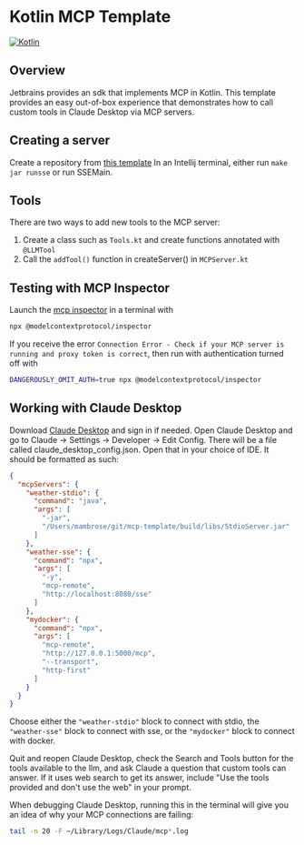 # Kotlin MCP Template

[![Kotlin](https://img.shields.io/badge/%20language-Kotlin-red.svg)](https://kotlinlang.org/)

## Overview

Jetbrains provides an sdk that implements MCP in Kotlin. This template provides
an easy out-of-box experience that demonstrates how to call custom tools
in Claude Desktop via MCP servers.

## Creating a server

Create a repository from [this template](https://github.com/mattbobambrose/mcp-template)
In an Intellij terminal, either run ```make jar runsse``` or run SSEMain.

## Tools

There are two ways to add new tools to the MCP server:

1. Create a class such as `Tools.kt` and create functions annotated with `@LLMTool`
2. Call the `addTool()` function in createServer() in `MCPServer.kt`

## Testing with MCP Inspector

Launch the [mcp inspector](https://github.com/modelcontextprotocol/inspector) in a terminal with
```bash 
npx @modelcontextprotocol/inspector
```

If you receive the error `Connection Error - Check if your MCP server is running and proxy token is correct`,
then run with authentication turned off with

```bash
DANGEROUSLY_OMIT_AUTH=true npx @modelcontextprotocol/inspector
```

## Working with Claude Desktop

Download [Claude Desktop](https://claude.ai/download) and sign in if needed.
Open Claude Desktop and go to Claude -> Settings -> Developer -> Edit Config.
There will be a file called claude_desktop_config.json. Open that in your choice
of IDE. It should be formatted as such:

```JSON
{
  "mcpServers": {
    "weather-stdio": {
      "command": "java",
      "args": [
        "-jar",
        "/Users/mambrose/git/mcp-template/build/libs/StdioServer.jar"
      ]
    },
    "weather-sse": {
      "command": "npx",
      "args": [
        "-y",
        "mcp-remote",
        "http://localhost:8080/sse"
      ]
    },
    "mydocker": {
      "command": "npx",
      "args": [
        "mcp-remote",
        "http://127.0.0.1:5000/mcp",
        "--transport",
        "http-first"
      ]
    }
  }
}
```

Choose either the ```"weather-stdio"``` block to connect with stdio,
the ```"weather-sse"``` block to connect with sse,
or the ```"mydocker"``` block to connect with docker.

Quit and reopen Claude Desktop, check the Search and Tools button for the tools
available to the llm, and ask Claude a question that custom tools can answer.
If it uses web search to get its answer, include "Use the tools provided and
don't use the web" in your prompt.

When debugging Claude Desktop, running this in the terminal will give you an idea of why your MCP connections are
failing:

```bash
tail -n 20 -F ~/Library/Logs/Claude/mcp*.log
```
